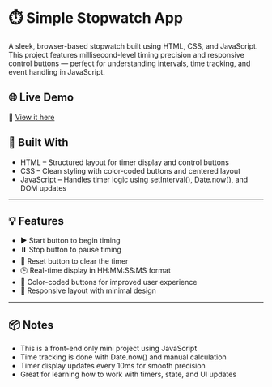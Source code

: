 
# ⏱️ Simple Stopwatch App

A sleek, browser-based stopwatch built using HTML, CSS, and JavaScript. This project features millisecond-level timing precision and responsive control buttons — perfect for understanding intervals, time tracking, and event handling in JavaScript.

## 🌐 Live Demo
🔗 [View it here](https://rachel-thu.github.io/JS-Project_StopWatch/)


## 🔧 Built With

- HTML – Structured layout for timer display and control buttons
- CSS – Clean styling with color-coded buttons and centered layout  
- JavaScript – Handles timer logic using setInterval(), Date.now(), and DOM updates

---

## 💡 Features

- ▶️ Start button to begin timing
- ⏸️ Stop button to pause timing 
- 🔄 Reset button to clear the timer 
- 🕒 Real-time display in HH:MM:SS:MS format
- 🎨 Color-coded buttons for improved user experience 
- 📱 Responsive layout with minimal design

---

## 📦 Notes

- This is a front-end only mini project using JavaScript
- Time tracking is done with Date.now() and manual calculation
- Timer display updates every 10ms for smooth precision
- Great for learning how to work with timers, state, and UI updates
